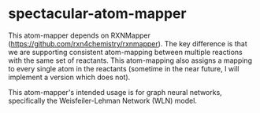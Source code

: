 # spectacular-atom-mapper

This atom-mapper depends on RXNMapper (https://github.com/rxn4chemistry/rxnmapper). The key difference is that we are supporting consistent atom-mapping between multiple reactions with the same set of reactants. This atom-mapping also assigns a mapping to every single atom in the reactants (sometime in the near future, I will implement a version which does not).

This atom-mapper's intended usage is for graph neural networks, specifically the Weisfeiler-Lehman Network (WLN) model.

